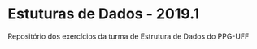 # Estuturas de Dados - 2019.1

Repositório dos exercícios da turma de Estrutura de Dados do PPG-UFF
